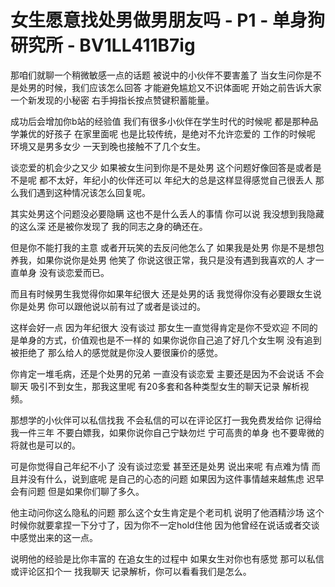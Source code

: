 # 女生愿意找处男做男朋友吗 - P1 - 单身狗研究所 - BV1LL411B7ig

那咱们就聊一个稍微敏感一点的话题 被说中的小伙伴不要害羞了 当女生问你是不是处男的时候，我们应该怎么回答 才能避免尴尬又不识体面呢 开始之前告诉大家一个新发现的小秘密 右手拇指长按点赞键积蓄能量。

成功后会增加你b站的经验值 我们有很多小伙伴在学生时代的时候呢 都是那种品学兼优的好孩子 在家里面呢 也是比较传统，是绝对不允许恋爱的 工作的时候呢 环境又是男多女少 一天到晚也接触不了几个女生。

谈恋爱的机会少之又少 如果被女生问到你是不是处男 这个问题好像回答是或者是不是呢 都不太好，年纪小的伙伴还可以 年纪大的总是这样显得感觉自己很丢人 那么我们遇到这种情况该怎么回复呢。

其实处男这个问题没必要隐瞒 这也不是什么丢人的事情 你可以说 我没想到我隐藏的这么深 还是被你发现了 我的同志之身的确还在。

但是你不能打我的主意 或者开玩笑的去反问他怎么了 如果我是处男 你是不是想包养我，如果你说你是处男 他笑了 你说这很正常，我只是没有遇到我喜欢的人 才一直单身 没有谈恋爱而已。

而且有时候男生我觉得你如果年纪很大 还是处男的话 我觉得你没有必要跟女生说你是处男 你可以跟他说以前有过了或者是谈过的。

这样会好一点 因为年纪很大 没有谈过 那女生一直觉得肯定是你不受欢迎 不同的是单身的方式，价值观也是不一样的 如果你说你自己追了好几个女生啊 没有追到被拒绝了 那么给人的感觉就是你没人要很廉价的感觉。

你肯定一堆毛病，还是个处男的兄弟 一直没有谈恋爱 主要还是因为不会说话 不会聊天 吸引不到女生，那我这里呢 有20多套和各种类型女生的聊天记录 解析视频。

那想学的小伙伴可以私信找我 不会私信的可以在评论区打一我免费发给你 记得给我一件三年 不要白嫖我，如果你说你自己宁缺勿烂 宁可高贵的单身 也不要卑微的将就也是可以的。

可是你觉得自己年纪不小了 没有谈过恋爱 甚至还是处男 说出来呢 有点难为情 而且并没有什么，说到底呢 是自己的心态的问题 如果因为这件事情越来越焦虑 迟早会有问题 但是如果你们聊了多久。

他主动问你这么隐私的问题 那么这个女生肯定是个老司机 说明了他酒精沙场 这个时候你就要拿捏一下分寸了，因为你不一定hold住他 因为他曾经在说话或者交谈中感觉出来的这一点。

说明他的经验是比你丰富的 在追女生的过程中 如果女生对你也有感觉 那可以私信或评论区扣个一 找我聊天 记录解析，你可以看看我们是怎么。

